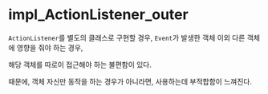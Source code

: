 # impl_ActionListener_outer

``ActionListener``를 별도의 클래스로 구현할 경우, ``Event``가 발생한 객체 이외 다른 객체에 영향을 줘야 하는 경우,

해당 객체를 따로이 접근해야 하는 불편함이 있다.

때문에, 객체 자신만 동작을 하는 경우가 아니라면, 사용하는데 부적합함이 느껴진다.